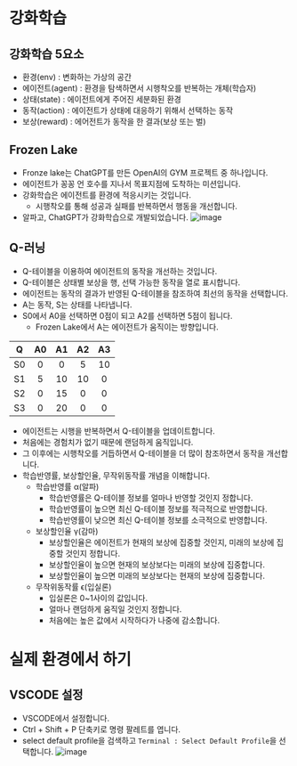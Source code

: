 # 강화학습
## 강화학습 5요소
* 환경(env) : 변화하는 가상의 공간
* 에이전트(agent) : 환경을 탐색하면서 시행착오를 반복하는 개체(학습자)
* 상태(state) : 에이전트에게 주어진 세분화된 환경
* 동작(action) : 에이전트가 상태에 대응하기 위해서 선택하는 동작
* 보상(reward) : 에어전트가 동작을 한 결과(보상 또는 벌)

## Frozen Lake
* Fronze lake는 ChatGPT를 만든 OpenAI의 GYM 프로젝트 중 하나입니다.
* 에이전트가 꽁꽁 언 호수를 지나서 목표지점에 도착하는 미션입니다.
* 강화학습은 에이전트를 환경에 적응시키는 것입니다.
  * 시행착오를 통해 성공과 실패를 반복하면서 행동을 개선합니다.
* 알파고, ChatGPT가 강화학습으로 개발되었습니다.
![image](https://github.com/jerrytohub/python-ai/assets/127598703/c34561e9-d21b-41f7-bc4d-f85caa7ad0eb)

## Q-러닝 
* Q-테이블을 이용하여 에이전트의 동작을 개선하는 것입니다.
* Q-테이블은 상태별 보상을 행, 선택 가능한 동작을 열로 표시합니다.
* 에이전트는 동작의 결과가 반영된 Q-테이블을 참조하여 최선의 동작을 선택합니다.
* A는 동작, S는 상태를 나타냅니다.
* S0에서 A0을 선택하면 0점이 되고 A2를 선택하면 5점이 됩니다.
  * Frozen Lake에서 A는 에이전트가 움직이는 방향입니다.

| Q | A0 | A1 | A2 | A3 |
|:---:|:---:|:---:|:---:|:---:|
| S0 | 0 | 0 | 5 | 10 |
| S1 | 5 | 10 | 10 | 0 |
| S2 | 0 | 15 | 0 | 0 |
| S3 | 0 | 20 | 0 | 0 |


* 에이전트는 시행을 반복하면서 Q-테이블을 업데이트합니다.
* 처음에는 경험치가 없기 때문에 랜덤하게 움직입니다.
* 그 이후에는 시행착오를 거듭하면서 Q-테이블을 더 많이 참조하면서 동작을 개선합니다.
* 학습반영률, 보상할인율, 무작위동작률 개념을 이해합니다.
  * 학습반영률 α(알파)
    * 학습반영률은 Q-테이블 정보를 얼마나 반영할 것인지 정합니다.
    * 학습반영률이 높으면 최신 Q-테이블 정보를 적극적으로 반영합니다.
    * 학습반영률이 낮으면 최신 Q-테이블 정보를 소극적으로 반영합니다.
  * 보상할인율 γ(감마)
    * 보상할인율은 에이전트가 현재의 보상에 집중할 것인지, 미래의 보상에 집중할 것인지 정합니다.
    * 보상할인율이 높으면 현재의 보상보다는 미래의 보상에 집중합니다.
    * 보상할인율이 높으면 미래의 보상보다는 현재의 보상에 집중합니다.
  * 무작위동작률 ϵ(입실론)
    * 입실론은 0~1사이의 값입니다. 
    * 얼마나 랜덤하게 움직일 것인지 정합니다.
    * 처음에는 높은 값에서 시작하다가 나중에 감소합니다.

# 실제 환경에서 하기
## VSCODE 설정
* VSCODE에서 설정합니다.
* Ctrl + Shift + P 단축키로 명령 팔레트를 엽니다.
* select default profile을 검색하고 ```Terminal : Select Default Profile```을 선택합니다.
![image](https://github.com/jerrytohub/python-ai/assets/127598703/72e26a0a-3f44-45a9-bd0a-cf704b9f1c8a)
 

